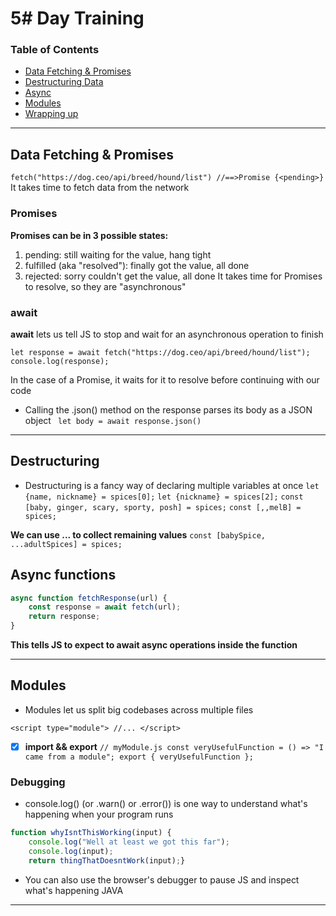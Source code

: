 # 5# Day Training


### Table of Contents
- [Data Fetching & Promises](#)
- [Destructuring Data](#)
- [Async](#)
- [Modules](#)
- [Wrapping up](#)

---
## Data Fetching & Promises

`fetch("https://dog.ceo/api/breed/hound/list")
//==>Promise {<pending>}`
It takes time to fetch data from the network  

### **Promises**

**Promises can be in 3 possible states:**

1. pending: still waiting for the value, hang tight
2. fulfilled (aka "resolved"): finally got the value, all done
3. rejected: sorry couldn't get the value, all done
It takes time for Promises to resolve, so they are "asynchronous"

### **await**
**await** lets us tell JS to stop and wait for an asynchronous operation to finish

`let response = await fetch("https://dog.ceo/api/breed/hound/list");
console.log(response);`

In the case of a Promise, it waits for it to resolve before continuing with our code

* Calling the .json() method on the response parses its body as a JSON object
` let body = await response.json()`

--- 
## Destructuring

* Destructuring is a fancy way of declaring multiple variables at once
`let {name, nickname} = spices[0];`
`let {nickname} = spices[2];`
`const [baby, ginger, scary, sporty, posh] = spices;`
`const [,,melB] = spices;`

**We can use ... to collect remaining values**
`const [babySpice, ...adultSpices] = spices;`

## Async functions

```javascript
async function fetchResponse(url) {
    const response = await fetch(url);
    return response;
}
```
**This tells JS to expect to await async operations inside the function**

---
## Modules
* Modules let us split big codebases across multiple files

`<script type="module">
    //...
</script>`

- [x] **import && export**
 `// myModule.js
const veryUsefulFunction = () => "I came from a module";
export { veryUsefulFunction };`
### Debugging

* console.log() (or .warn() or .error()) is one way to understand what's happening when your program runs

```javascript
function whyIsntThisWorking(input) {
    console.log("Well at least we got this far");
    console.log(input);
    return thingThatDoesntWork(input);}
```


* You can also use the browser's debugger to pause JS and inspect what's happening
JAVA



---
